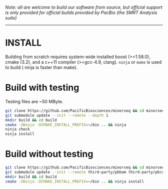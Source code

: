 *Note: all are welcome to build our software from source, but official
 support is only provided for official builds provided by PacBio
 (the SMRT Analysis suite)*

 ***

# INSTALL

Building from scratch requires system-wide installed boost (>=1.58.0),
cmake (3.2), and a c++11 compiler (>=gcc-4.9, clang). `ninja` or
`make` is used to build ( ninja is faster than make).

# Build with testing

Testing files are ~50 MByte.

  ```sh
  git clone https://github.com/PacificBiosciences/minorseq && cd minorseq
  git submodule update --init --remote --depth 1
  mkdir build && cd build
  cmake -GNinja -DCMAKE_INSTALL_PREFIX=~/bin .. && ninja
  ninja check
  ninja install
  ```

# Build without testing

  ```sh
  git clone https://github.com/PacificBiosciences/minorseq && cd minorseq
  git submodule update --init --remote third-party/pbbam third-party/pbcopper
  mkdir build && cd build
  cmake -GNinja -DCMAKE_INSTALL_PREFIX=~/bin .. && ninja install
  ```